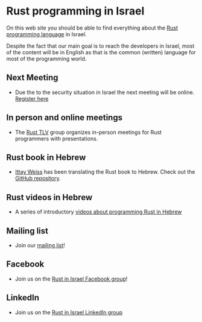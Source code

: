 # Rust programming in Israel

On this web site you should be able to find everything about the [Rust programming language](https://www.rust-lang.org/) in Israel.

Despite the fact that our main goal is to reach the developers in Israel, most of the content will be in English
as that is the common (written) language for most of the programming world.

## Next Meeting

* Due the to the security situation in Israel the next meeting will be online. [Register here](https://www.meetup.com/code-mavens/events/297064458/)


## In person and online meetings

* The [Rust TLV](/tlv) group organizes in-person meetings for Rust programmers with presentations.


## Rust book in Hebrew

* [Ittay Weiss](https://github.com/IttayWeiss/) has been translating the Rust book to Hebrew. Check out the [GitHub repository](https://github.com/IttayWeiss/rustbook-heb).


## Rust videos in Hebrew

* A series of introductory [videos about programming Rust in Hebrew](https://he.code-maven.com/rust)

## Mailing list

* Join our [mailing list](/mailing-list)!

## Facebook

* Join us on the [Rust in Israel Facebook group](https://www.facebook.com/groups/871267374412093)!

## LinkedIn

* Join us on the [Rust in Israel LinkedIn group](https://www.linkedin.com/groups/12915149/)

<!--
## Rust Training in Israel in Hebrew or English

* [Gabor Szabo](https://szabgab.com/), who maintains this site as well, offers Rust training courses.
-->

